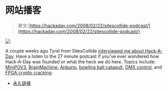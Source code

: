 # 网站播客

> 原文:[https://hackaday.com/2008/02/22/sitescollide-podcast/](https://hackaday.com/2008/02/22/sitescollide-podcast/)

![](../Images/960fd7de780d3ee8e4676981c9157f2c.png)

A couple weeks ago Tyrel from SitesCollide [interviewed me about Hack-A-Day](http://sitescollide.com/Podcast/Entries/2008/2/16_SitesCollide_(30)_-_Hack-a-Day_-_Eliot_Phillips.html). Have a listen to the 27 minute podcast if you’ve ever wondered how Hack-A-Day was founded or what the heck we do here. Topics include: [MiniPOV3](http://www.ladyada.net/make/minipov3/), [BrainMachine](http://blog.makezine.com/archive/2007/05/hack_your_brain_make_vide.html), [Arduino](http://www.arduino.cc/), [bowling ball catapult](http://www.hackaday.com/2008/01/16/bowling-industrial-robot-style/), [DMX control](http://www.hackaday.com/2008/02/05/dmx-light-control-for-home-automation/), and [FPGA crypto cracking](http://www.hackaday.com/2007/08/31/nsa-home-diy-shared-fpga-cracker/).

*   [永久链接](http://sitescollide.com/Podcast/Entries/2008/2/16_SitesCollide_(30)_-_Hack-a-Day_-_Eliot_Phillips.html)